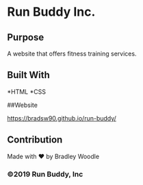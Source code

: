 # Run Buddy Inc.

## Purpose

A website that offers fitness training services.

## Built With

*HTML
*CSS

##Website

https://bradsw90.github.io/run-buddy/

## Contribution

Made with ❤️ by Bradley Woodle


### &copy;2019 Run Buddy, Inc
